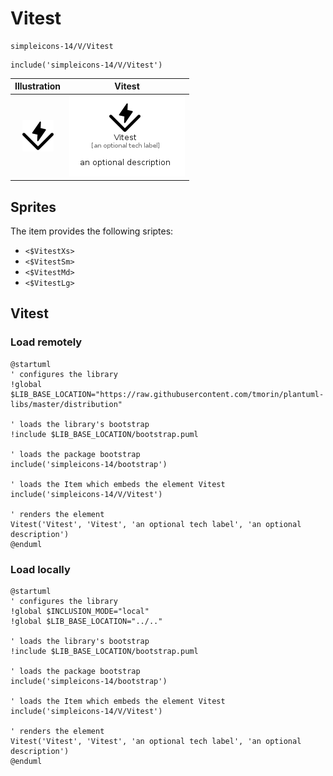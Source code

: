 # Vitest


```text
simpleicons-14/V/Vitest
```

```text
include('simpleicons-14/V/Vitest')
```



| Illustration | Vitest |
| :---: | :---: |
| ![illustration for Illustration](../../simpleicons-14/V/Vitest.png) | ![illustration for Vitest](../../simpleicons-14/V/Vitest.Local.png) |



## Sprites
The item provides the following sriptes:

- `<$VitestXs>`
- `<$VitestSm>`
- `<$VitestMd>`
- `<$VitestLg>`





## Vitest

### Load remotely
```plantuml
@startuml
' configures the library
!global $LIB_BASE_LOCATION="https://raw.githubusercontent.com/tmorin/plantuml-libs/master/distribution"

' loads the library's bootstrap
!include $LIB_BASE_LOCATION/bootstrap.puml

' loads the package bootstrap
include('simpleicons-14/bootstrap')

' loads the Item which embeds the element Vitest
include('simpleicons-14/V/Vitest')

' renders the element
Vitest('Vitest', 'Vitest', 'an optional tech label', 'an optional description')
@enduml
```

### Load locally
```plantuml
@startuml
' configures the library
!global $INCLUSION_MODE="local"
!global $LIB_BASE_LOCATION="../.."

' loads the library's bootstrap
!include $LIB_BASE_LOCATION/bootstrap.puml

' loads the package bootstrap
include('simpleicons-14/bootstrap')

' loads the Item which embeds the element Vitest
include('simpleicons-14/V/Vitest')

' renders the element
Vitest('Vitest', 'Vitest', 'an optional tech label', 'an optional description')
@enduml
```

